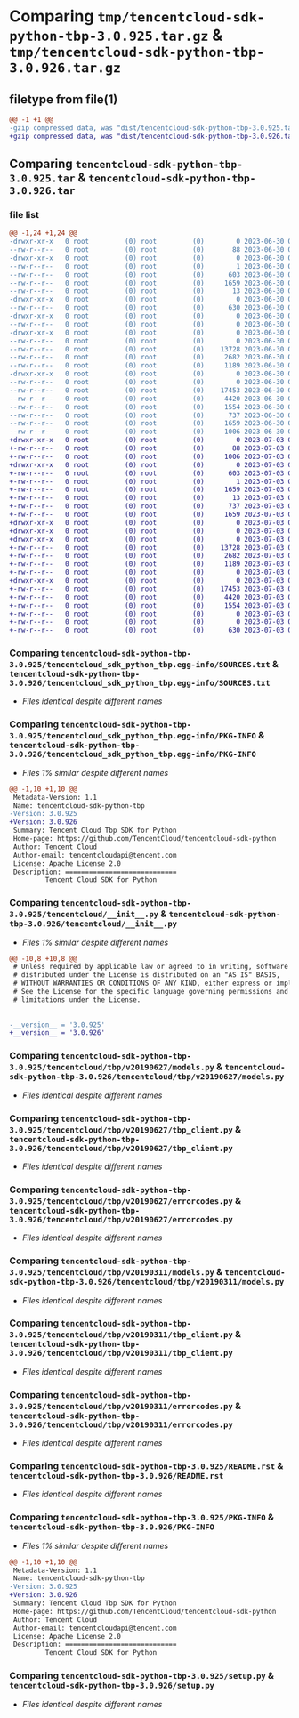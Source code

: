 # Comparing `tmp/tencentcloud-sdk-python-tbp-3.0.925.tar.gz` & `tmp/tencentcloud-sdk-python-tbp-3.0.926.tar.gz`

## filetype from file(1)

```diff
@@ -1 +1 @@
-gzip compressed data, was "dist/tencentcloud-sdk-python-tbp-3.0.925.tar", last modified: Fri Jun 30 02:22:18 2023, max compression
+gzip compressed data, was "dist/tencentcloud-sdk-python-tbp-3.0.926.tar", last modified: Mon Jul  3 00:34:44 2023, max compression
```

## Comparing `tencentcloud-sdk-python-tbp-3.0.925.tar` & `tencentcloud-sdk-python-tbp-3.0.926.tar`

### file list

```diff
@@ -1,24 +1,24 @@
-drwxr-xr-x   0 root         (0) root         (0)        0 2023-06-30 02:22:18.000000 tencentcloud-sdk-python-tbp-3.0.925/
--rw-r--r--   0 root         (0) root         (0)       88 2023-06-30 02:22:18.000000 tencentcloud-sdk-python-tbp-3.0.925/setup.cfg
-drwxr-xr-x   0 root         (0) root         (0)        0 2023-06-30 02:22:18.000000 tencentcloud-sdk-python-tbp-3.0.925/tencentcloud_sdk_python_tbp.egg-info/
--rw-r--r--   0 root         (0) root         (0)        1 2023-06-30 02:22:18.000000 tencentcloud-sdk-python-tbp-3.0.925/tencentcloud_sdk_python_tbp.egg-info/dependency_links.txt
--rw-r--r--   0 root         (0) root         (0)      603 2023-06-30 02:22:18.000000 tencentcloud-sdk-python-tbp-3.0.925/tencentcloud_sdk_python_tbp.egg-info/SOURCES.txt
--rw-r--r--   0 root         (0) root         (0)     1659 2023-06-30 02:22:18.000000 tencentcloud-sdk-python-tbp-3.0.925/tencentcloud_sdk_python_tbp.egg-info/PKG-INFO
--rw-r--r--   0 root         (0) root         (0)       13 2023-06-30 02:22:18.000000 tencentcloud-sdk-python-tbp-3.0.925/tencentcloud_sdk_python_tbp.egg-info/top_level.txt
-drwxr-xr-x   0 root         (0) root         (0)        0 2023-06-30 02:22:18.000000 tencentcloud-sdk-python-tbp-3.0.925/tencentcloud/
--rw-r--r--   0 root         (0) root         (0)      630 2023-06-30 02:22:18.000000 tencentcloud-sdk-python-tbp-3.0.925/tencentcloud/__init__.py
-drwxr-xr-x   0 root         (0) root         (0)        0 2023-06-30 02:22:18.000000 tencentcloud-sdk-python-tbp-3.0.925/tencentcloud/tbp/
--rw-r--r--   0 root         (0) root         (0)        0 2023-06-30 02:22:18.000000 tencentcloud-sdk-python-tbp-3.0.925/tencentcloud/tbp/__init__.py
-drwxr-xr-x   0 root         (0) root         (0)        0 2023-06-30 02:22:18.000000 tencentcloud-sdk-python-tbp-3.0.925/tencentcloud/tbp/v20190627/
--rw-r--r--   0 root         (0) root         (0)        0 2023-06-30 02:22:18.000000 tencentcloud-sdk-python-tbp-3.0.925/tencentcloud/tbp/v20190627/__init__.py
--rw-r--r--   0 root         (0) root         (0)    13728 2023-06-30 02:22:18.000000 tencentcloud-sdk-python-tbp-3.0.925/tencentcloud/tbp/v20190627/models.py
--rw-r--r--   0 root         (0) root         (0)     2682 2023-06-30 02:22:18.000000 tencentcloud-sdk-python-tbp-3.0.925/tencentcloud/tbp/v20190627/tbp_client.py
--rw-r--r--   0 root         (0) root         (0)     1189 2023-06-30 02:22:18.000000 tencentcloud-sdk-python-tbp-3.0.925/tencentcloud/tbp/v20190627/errorcodes.py
-drwxr-xr-x   0 root         (0) root         (0)        0 2023-06-30 02:22:18.000000 tencentcloud-sdk-python-tbp-3.0.925/tencentcloud/tbp/v20190311/
--rw-r--r--   0 root         (0) root         (0)        0 2023-06-30 02:22:18.000000 tencentcloud-sdk-python-tbp-3.0.925/tencentcloud/tbp/v20190311/__init__.py
--rw-r--r--   0 root         (0) root         (0)    17453 2023-06-30 02:22:18.000000 tencentcloud-sdk-python-tbp-3.0.925/tencentcloud/tbp/v20190311/models.py
--rw-r--r--   0 root         (0) root         (0)     4420 2023-06-30 02:22:18.000000 tencentcloud-sdk-python-tbp-3.0.925/tencentcloud/tbp/v20190311/tbp_client.py
--rw-r--r--   0 root         (0) root         (0)     1554 2023-06-30 02:22:18.000000 tencentcloud-sdk-python-tbp-3.0.925/tencentcloud/tbp/v20190311/errorcodes.py
--rw-r--r--   0 root         (0) root         (0)      737 2023-06-30 02:22:18.000000 tencentcloud-sdk-python-tbp-3.0.925/README.rst
--rw-r--r--   0 root         (0) root         (0)     1659 2023-06-30 02:22:18.000000 tencentcloud-sdk-python-tbp-3.0.925/PKG-INFO
--rw-r--r--   0 root         (0) root         (0)     1006 2023-06-30 02:22:18.000000 tencentcloud-sdk-python-tbp-3.0.925/setup.py
+drwxr-xr-x   0 root         (0) root         (0)        0 2023-07-03 00:34:44.000000 tencentcloud-sdk-python-tbp-3.0.926/
+-rw-r--r--   0 root         (0) root         (0)       88 2023-07-03 00:34:44.000000 tencentcloud-sdk-python-tbp-3.0.926/setup.cfg
+-rw-r--r--   0 root         (0) root         (0)     1006 2023-07-03 00:34:44.000000 tencentcloud-sdk-python-tbp-3.0.926/setup.py
+drwxr-xr-x   0 root         (0) root         (0)        0 2023-07-03 00:34:44.000000 tencentcloud-sdk-python-tbp-3.0.926/tencentcloud_sdk_python_tbp.egg-info/
+-rw-r--r--   0 root         (0) root         (0)      603 2023-07-03 00:34:44.000000 tencentcloud-sdk-python-tbp-3.0.926/tencentcloud_sdk_python_tbp.egg-info/SOURCES.txt
+-rw-r--r--   0 root         (0) root         (0)        1 2023-07-03 00:34:44.000000 tencentcloud-sdk-python-tbp-3.0.926/tencentcloud_sdk_python_tbp.egg-info/dependency_links.txt
+-rw-r--r--   0 root         (0) root         (0)     1659 2023-07-03 00:34:44.000000 tencentcloud-sdk-python-tbp-3.0.926/tencentcloud_sdk_python_tbp.egg-info/PKG-INFO
+-rw-r--r--   0 root         (0) root         (0)       13 2023-07-03 00:34:44.000000 tencentcloud-sdk-python-tbp-3.0.926/tencentcloud_sdk_python_tbp.egg-info/top_level.txt
+-rw-r--r--   0 root         (0) root         (0)      737 2023-07-03 00:34:44.000000 tencentcloud-sdk-python-tbp-3.0.926/README.rst
+-rw-r--r--   0 root         (0) root         (0)     1659 2023-07-03 00:34:44.000000 tencentcloud-sdk-python-tbp-3.0.926/PKG-INFO
+drwxr-xr-x   0 root         (0) root         (0)        0 2023-07-03 00:34:44.000000 tencentcloud-sdk-python-tbp-3.0.926/tencentcloud/
+drwxr-xr-x   0 root         (0) root         (0)        0 2023-07-03 00:34:44.000000 tencentcloud-sdk-python-tbp-3.0.926/tencentcloud/tbp/
+drwxr-xr-x   0 root         (0) root         (0)        0 2023-07-03 00:34:44.000000 tencentcloud-sdk-python-tbp-3.0.926/tencentcloud/tbp/v20190627/
+-rw-r--r--   0 root         (0) root         (0)    13728 2023-07-03 00:34:44.000000 tencentcloud-sdk-python-tbp-3.0.926/tencentcloud/tbp/v20190627/models.py
+-rw-r--r--   0 root         (0) root         (0)     2682 2023-07-03 00:34:44.000000 tencentcloud-sdk-python-tbp-3.0.926/tencentcloud/tbp/v20190627/tbp_client.py
+-rw-r--r--   0 root         (0) root         (0)     1189 2023-07-03 00:34:44.000000 tencentcloud-sdk-python-tbp-3.0.926/tencentcloud/tbp/v20190627/errorcodes.py
+-rw-r--r--   0 root         (0) root         (0)        0 2023-07-03 00:34:44.000000 tencentcloud-sdk-python-tbp-3.0.926/tencentcloud/tbp/v20190627/__init__.py
+drwxr-xr-x   0 root         (0) root         (0)        0 2023-07-03 00:34:44.000000 tencentcloud-sdk-python-tbp-3.0.926/tencentcloud/tbp/v20190311/
+-rw-r--r--   0 root         (0) root         (0)    17453 2023-07-03 00:34:44.000000 tencentcloud-sdk-python-tbp-3.0.926/tencentcloud/tbp/v20190311/models.py
+-rw-r--r--   0 root         (0) root         (0)     4420 2023-07-03 00:34:44.000000 tencentcloud-sdk-python-tbp-3.0.926/tencentcloud/tbp/v20190311/tbp_client.py
+-rw-r--r--   0 root         (0) root         (0)     1554 2023-07-03 00:34:44.000000 tencentcloud-sdk-python-tbp-3.0.926/tencentcloud/tbp/v20190311/errorcodes.py
+-rw-r--r--   0 root         (0) root         (0)        0 2023-07-03 00:34:44.000000 tencentcloud-sdk-python-tbp-3.0.926/tencentcloud/tbp/v20190311/__init__.py
+-rw-r--r--   0 root         (0) root         (0)        0 2023-07-03 00:34:44.000000 tencentcloud-sdk-python-tbp-3.0.926/tencentcloud/tbp/__init__.py
+-rw-r--r--   0 root         (0) root         (0)      630 2023-07-03 00:34:44.000000 tencentcloud-sdk-python-tbp-3.0.926/tencentcloud/__init__.py
```

### Comparing `tencentcloud-sdk-python-tbp-3.0.925/tencentcloud_sdk_python_tbp.egg-info/SOURCES.txt` & `tencentcloud-sdk-python-tbp-3.0.926/tencentcloud_sdk_python_tbp.egg-info/SOURCES.txt`

 * *Files identical despite different names*

### Comparing `tencentcloud-sdk-python-tbp-3.0.925/tencentcloud_sdk_python_tbp.egg-info/PKG-INFO` & `tencentcloud-sdk-python-tbp-3.0.926/tencentcloud_sdk_python_tbp.egg-info/PKG-INFO`

 * *Files 1% similar despite different names*

```diff
@@ -1,10 +1,10 @@
 Metadata-Version: 1.1
 Name: tencentcloud-sdk-python-tbp
-Version: 3.0.925
+Version: 3.0.926
 Summary: Tencent Cloud Tbp SDK for Python
 Home-page: https://github.com/TencentCloud/tencentcloud-sdk-python
 Author: Tencent Cloud
 Author-email: tencentcloudapi@tencent.com
 License: Apache License 2.0
 Description: ============================
         Tencent Cloud SDK for Python
```

### Comparing `tencentcloud-sdk-python-tbp-3.0.925/tencentcloud/__init__.py` & `tencentcloud-sdk-python-tbp-3.0.926/tencentcloud/__init__.py`

 * *Files 1% similar despite different names*

```diff
@@ -10,8 +10,8 @@
 # Unless required by applicable law or agreed to in writing, software
 # distributed under the License is distributed on an "AS IS" BASIS,
 # WITHOUT WARRANTIES OR CONDITIONS OF ANY KIND, either express or implied.
 # See the License for the specific language governing permissions and
 # limitations under the License.
 
 
-__version__ = '3.0.925'
+__version__ = '3.0.926'
```

### Comparing `tencentcloud-sdk-python-tbp-3.0.925/tencentcloud/tbp/v20190627/models.py` & `tencentcloud-sdk-python-tbp-3.0.926/tencentcloud/tbp/v20190627/models.py`

 * *Files identical despite different names*

### Comparing `tencentcloud-sdk-python-tbp-3.0.925/tencentcloud/tbp/v20190627/tbp_client.py` & `tencentcloud-sdk-python-tbp-3.0.926/tencentcloud/tbp/v20190627/tbp_client.py`

 * *Files identical despite different names*

### Comparing `tencentcloud-sdk-python-tbp-3.0.925/tencentcloud/tbp/v20190627/errorcodes.py` & `tencentcloud-sdk-python-tbp-3.0.926/tencentcloud/tbp/v20190627/errorcodes.py`

 * *Files identical despite different names*

### Comparing `tencentcloud-sdk-python-tbp-3.0.925/tencentcloud/tbp/v20190311/models.py` & `tencentcloud-sdk-python-tbp-3.0.926/tencentcloud/tbp/v20190311/models.py`

 * *Files identical despite different names*

### Comparing `tencentcloud-sdk-python-tbp-3.0.925/tencentcloud/tbp/v20190311/tbp_client.py` & `tencentcloud-sdk-python-tbp-3.0.926/tencentcloud/tbp/v20190311/tbp_client.py`

 * *Files identical despite different names*

### Comparing `tencentcloud-sdk-python-tbp-3.0.925/tencentcloud/tbp/v20190311/errorcodes.py` & `tencentcloud-sdk-python-tbp-3.0.926/tencentcloud/tbp/v20190311/errorcodes.py`

 * *Files identical despite different names*

### Comparing `tencentcloud-sdk-python-tbp-3.0.925/README.rst` & `tencentcloud-sdk-python-tbp-3.0.926/README.rst`

 * *Files identical despite different names*

### Comparing `tencentcloud-sdk-python-tbp-3.0.925/PKG-INFO` & `tencentcloud-sdk-python-tbp-3.0.926/PKG-INFO`

 * *Files 1% similar despite different names*

```diff
@@ -1,10 +1,10 @@
 Metadata-Version: 1.1
 Name: tencentcloud-sdk-python-tbp
-Version: 3.0.925
+Version: 3.0.926
 Summary: Tencent Cloud Tbp SDK for Python
 Home-page: https://github.com/TencentCloud/tencentcloud-sdk-python
 Author: Tencent Cloud
 Author-email: tencentcloudapi@tencent.com
 License: Apache License 2.0
 Description: ============================
         Tencent Cloud SDK for Python
```

### Comparing `tencentcloud-sdk-python-tbp-3.0.925/setup.py` & `tencentcloud-sdk-python-tbp-3.0.926/setup.py`

 * *Files identical despite different names*

